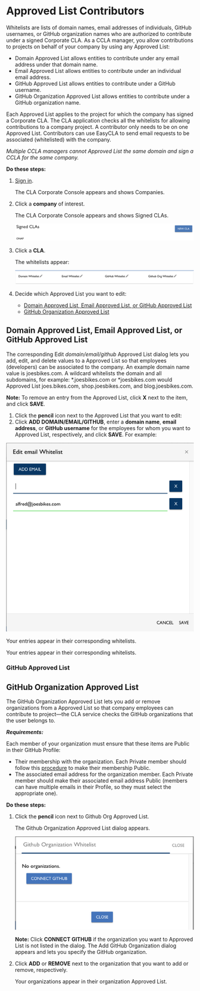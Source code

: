 # Approved List Contributors

Whitelists are lists of domain names, email addresses of individuals, GitHub usernames, or GitHub organization names who are authorized to contribute under a signed Corporate CLA. As a CCLA manager, you allow contributions to projects on behalf of your company by using any Approved List:

* Domain Approved List allows entities to contribute under any email address under that domain name.
* Email Approved List allows entities to contribute under an individual email address.
* GitHub Approved List allows entities to contribute under a GitHub username.
* GitHub Organization Approved List allows entities to contribute under a GitHub organization name.

Each Approved List applies to the project for which the company has signed a Corporate CLA. The CLA application checks all the whitelists for allowing contributions to a company project. A contributor only needs to be on one Approved List. Contributors can use EasyCLA to send email requests to be associated \(whitelisted\) with the company.

_Multiple CCLA managers cannot Approved List the same domain and sign a CCLA for the same company._

**Do these steps:**

1. [Sign in](sign-in-to-the-cla-corporate-console.md).

   The CLA Corporate Console appears and shows Companies.

2. Click a **company** of interest.

   The CLA Corporate Console appears and shows Signed CLAs.

   ![Signed CLAs](../.gitbook/assets/cla-signed-clas.png)

3. Click a **CLA**.

   The whitelists appear:

   ![Whitelists](../.gitbook/assets/cla-whitelists.png)

4. Decide which Approved List you want to edit:
   * [Domain Approved List, Email Approved List, or GitHub Approved List](whitelist-contributors.md#domain-whitelist--email-whitelist--or-github-whitelist)
   * [GitHub Organization Approved List](whitelist-contributors.md#github-organization-whitelist)

## Domain Approved List, Email Approved List, or GitHub Approved List

The corresponding Edit _domain/email/github_ Approved List dialog lets you add, edit, and delete values to a Approved List so that employees \(developers\) can be associated to the company. An example domain name value is joesbikes.com. A wildcard whitelists the domain and all subdomains, for example: \*.joesbikes.com or \*joesbikes.com would Approved List joes.bikes.com, shop.joesbikes.com, and blog.joesbikes.com.

**Note:** To remove an entry from the Approved List, click **X** next to the item, and click **SAVE**.

1. Click the **pencil** icon next to the Approved List that you want to edit:
2. Click **ADD DOMAIN/EMAIL/GITHUB**, enter a **domain name**, **email address**, or **GitHub username** for the employees for whom you want to Approved List, respectively, and click **SAVE**. For example:

![Edit email Approved List](../.gitbook/assets/cla-edit-email-whitelist.png)

Your entries appear in their corresponding whitelists.

Your entries appear in their corresponding whitelists.

### GitHub Approved List

## GitHub Organization Approved List

The GitHub Organization Approved List lets you add or remove organizations from a Approved List so that company employees can contribute to project—the CLA service checks the GitHub organizations that the user belongs to.

_**Requirements:**_

Each member of your organization must ensure that these items are Public in their GitHub Profile:

* Their membership with the organization. Each Private member should follow this [procedure](https://help.github.com/en/articles/publicizing-or-hiding-organization-membership) to make their membership Public.
* The associated email address for the organization member. Each Private member should make their associated email address Public \(members can have multiple emails in their Profile, so they must select the appropriate one\).

**Do these steps:**

1. Click the **pencil** icon next to Github Org Approved List.

   The Github Organization Approved List dialog appears.

   ![Github Organization Approved List](../.gitbook/assets/cla-github-organization-whitelist-no-organizations.png)

   **Note:** Click **CONNECT GITHUB** if the organization you want to Approved List is not listed in the dialog. The Add GitHub Organization dialog appears and lets you specify the GitHub organization.

2. Click **ADD** or **REMOVE** next to the organization that you want to add or remove, respectively.

   Your organizations appear in their organization Approved List.

